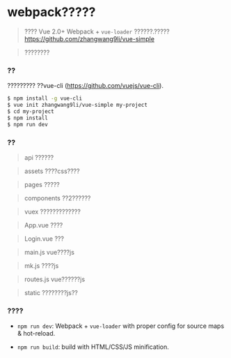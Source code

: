 # webpack?????

> ???? Vue 2.0+ Webpack + `vue-loader` ??????.?????https://github.com/zhangwang9li/vue-simple

> ????????

### ??

????????? ??vue-cli (https://github.com/vuejs/vue-cli).

``` bash
$ npm install -g vue-cli
$ vue init zhangwang9li/vue-simple my-project
$ cd my-project
$ npm install
$ npm run dev
```

### ??
> api ??????

> assets ????css????

> pages ?????

> components ??2??????

> vuex  ?????????????

> App.vue ????

> Login.vue ???

> main.js vue????js

> mk.js ????js

> routes.js vue??????js

> static ????????js??
### ????
- `npm run dev`: Webpack + `vue-loader` with proper config for source maps & hot-reload.

- `npm run build`: build with HTML/CSS/JS minification.


